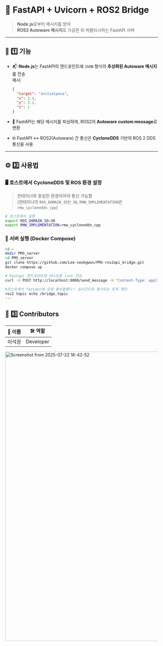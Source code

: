 # 🚀 FastAPI + Uvicorn + ROS2 Bridge

> **Node.js**로부터 메시지를 받아  
> **ROS2 Autoware 메시지**로 가공한 뒤 퍼블리시하는 FastAPI 서버

---

## 🔧 1️⃣ 기능

- 📬 **Node.js**는 FastAPI의 엔드포인트에 `JSON` 형식의 **추상화된 Autoware 메시지**를 전송  
  예시:  
  ```json
  {
    "target": "initialpose",
    "x": 3.4,
    "y": 3.2,
    "z": 1
  }
  ```

- 🧠 FastAPI는 해당 메시지를 파싱하여, ROS2의 **Autoware custom message**로 변환

- 🌐 FastAPI ↔ ROS2(Autoware) 간 통신은 **CycloneDDS** 기반의 ROS 2 DDS 통신을 사용

---

## ⚙️ 2️⃣ 사용법

### 🖥️ 호스트에서 CycloneDDS 및 ROS 환경 설정

> 컨테이너와 동일한 환경이어야 통신 가능함  
> (컨테이너의 `ROS_DOMAIN_ID`는 `30`, `RMW_IMPLEMENTATION`은 `rmw_cyclonedds_cpp`)

```bash
# 호스트에서 실행
export ROS_DOMAIN_ID=30
export RMW_IMPLEMENTATION=rmw_cyclonedds_cpp
```

### 🐳 서버 실행 (Docker Compose)

```bash
cd ~
mkdir PMS_server
cd PMS_server
git clone https://github.com/Lee-seokgwon/PMS-ros2api_bridge.git
docker compose up
```

```bash
# Fastapi 엔드포인트에 테스트용 json 전송
curl -X POST http://localhost:8000/send_message -H "Content-Type: application/json" -d '{"purpose": "initialpose", "payload": {"x": 1.23, "y": 4.56, "yaw": 1.57}}'

#호스트에서 fastapi에 요청 들어올땜다ㅏ 실시간으로 발사되는 토픽 확인
ros2 topic echo /bridge_topic
---
```

## 👥 3️⃣ Contributors

| 👤 이름 | 🛠️ 역할       |
|--------|------------|
| 이석권 | Developer |



<img width="1291" height="952" alt="Screenshot from 2025-07-22 16-42-52" src="https://github.com/user-attachments/assets/1b587297-64a5-4da3-b925-ee368fb72194" />
